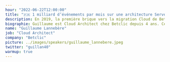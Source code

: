 ```yaml
---
hour: "2022-06-22T12:00:00"
title: "🇫🇷 1 milliard d’événements par mois sur une architecture Serverless: même pas peur"
description: En 2019, la première brique vers la migration Cloud de Betclic a été la mise en place d’une architecture Serverless orientée événements. 3 ans après je vous propose un retour d’expérience sur comment il a évolué autour des années afin de passer de 200 millions d’événements il y a 3 ans à plus d’1 milliard aujourd’hui, et devenir aujourd’hui le cœur de notre transformation IT. Résilience, performance, haute disponibilité et gros pics de trafic sont les maîtres mots de notre solution, je vous expliquerai comment.
biographie: Guillaume est Cloud Architect chez Betclic depuis 4 ans. Ce Cloud addict a su se forger une solide expérience grâce à ses expériences professionnelles à l’international depuis le début de sa carrière. Passionné par tout ce qui touche à l'automatisation et le Serverless, il est toujours à la recherche de nouvelles solutions et adore partager ces connaissances avec la communauté. Guillaume est également AWS Community Builder depuis 1 an et demi.
name: "Guillaume Lannebère"
job: "Cloud Architect"
company: "Betclic"
picture: ../images/speakers/guillaume_lannebere.jpeg
twitter: "guillan40"
warmup: true
---
```


